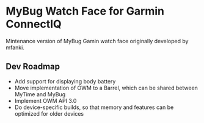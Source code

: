# MyBug Watch Face for Garmin ConnectIQ

Mintenance version of MyBug Gamin watch face originally developed by mfanki.

## Dev Roadmap

* Add support for displaying body battery
* Move implementation of OWM to a Barrel, which can be shared between MyTime and MyBug
* Implement OWM API 3.0
* Do device-specific builds, so that memory and features can be optimized for older devices
